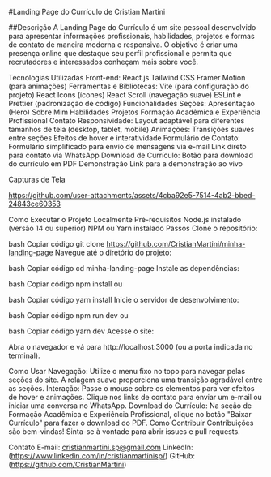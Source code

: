 


#Landing Page do Currículo de Cristian Martini

##Descrição
A Landing Page do Currículo é um site pessoal desenvolvido para apresentar informações profissionais, habilidades, projetos e formas de contato de maneira moderna e responsiva. O objetivo é criar uma presença online que destaque seu perfil profissional e permita que recrutadores e interessados conheçam mais sobre você.

Tecnologias Utilizadas
Front-end:
React.js
Tailwind CSS
Framer Motion (para animações)
Ferramentas e Bibliotecas:
Vite (para configuração do projeto)
React Icons (ícones)
React Scroll (navegação suave)
ESLint e Prettier (padronização de código)
Funcionalidades
Seções:
Apresentação (Hero)
Sobre Mim
Habilidades
Projetos
Formação Acadêmica e Experiência Profissional
Contato
Responsividade:
Layout adaptável para diferentes tamanhos de tela (desktop, tablet, mobile)
Animações:
Transições suaves entre seções
Efeitos de hover e interatividade
Formulário de Contato:
Formulário simplificado para envio de mensagens via e-mail
Link direto para contato via WhatsApp
Download de Currículo:
Botão para download do currículo em PDF
Demonstração
Link para a demonstração ao vivo

Capturas de Tela

https://github.com/user-attachments/assets/4cba92e5-7514-4ab2-bbed-24843ce60353



Como Executar o Projeto Localmente
Pré-requisitos
Node.js instalado (versão 14 ou superior)
NPM ou Yarn instalado
Passos
Clone o repositório:

bash
Copiar código
git clone https://github.com/CristianMartini/minha-landing-page
Navegue até o diretório do projeto:

bash
Copiar código
cd minha-landing-page
Instale as dependências:

bash
Copiar código
npm install
ou

bash
Copiar código
yarn install
Inicie o servidor de desenvolvimento:

bash
Copiar código
npm run dev
ou

bash
Copiar código
yarn dev
Acesse o site:

Abra o navegador e vá para http://localhost:3000 (ou a porta indicada no terminal).

Como Usar
Navegação:
Utilize o menu fixo no topo para navegar pelas seções do site.
A rolagem suave proporciona uma transição agradável entre as seções.
Interação:
Passe o mouse sobre os elementos para ver efeitos de hover e animações.
Clique nos links de contato para enviar um e-mail ou iniciar uma conversa no WhatsApp.
Download do Currículo:
Na seção de Formação Acadêmica e Experiência Profissional, clique no botão "Baixar Currículo" para fazer o download do PDF.
Como Contribuir
Contribuições são bem-vindas! Sinta-se à vontade para abrir issues e pull requests.


Contato
E-mail: cristianmartini.sp@gmail.com
LinkedIn: (https://www.linkedin.com/in/cristianmartinisp/)
GitHub: (https://github.com/CristianMartini)
